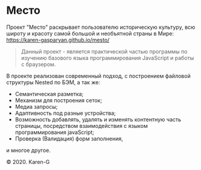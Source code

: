 # **Место** #

Проект "Место" раскрывает пользователю историческую культуру, всю широту и красоту самой большой и необъятной страны в Мире:
https://karen-gasparyan.github.io/mesto/

> Данный проект - является практической частью программы
по изучению базового языка программирования JavaScript и работы с браузером.

В проекте реализован современный подход, с построением файловой структуры Nested по БЭМ, а так же:
+ Семантическая разметка;
+ Механизм для построения сеток;
+ Медиа запросы;
+ Адаптивность под разные устройства;
+ Возможность добавлять, удалять и изменять контентную часть страницы, посредством взаимодействия с языком программирования javaScript;
+ Проверка (Валидация) форм заполнения,

и многое другое.

&copy; 2020. Karen-G
